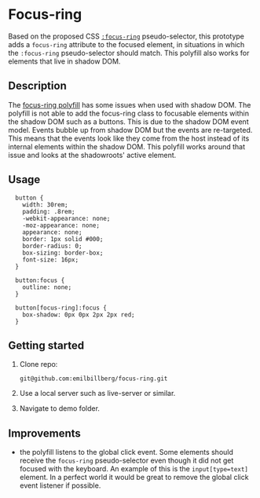 # Focus-ring

Based on the proposed CSS [`:focus-ring`](https://drafts.csswg.org/selectors-4/#the-focusring-pseudo) pseudo-selector, this prototype adds a `focus-ring` attribute to the focused element, in situations in which the `:focus-ring` pseudo-selector should match. This polyfill also works for elements that live in shadow DOM.

## Description
The [focus-ring polyfill](https://github.com/WICG/focus-ring) has some issues when used with shadow DOM. The polyfill is not able to add the focus-ring class to focusable elements within the shadow DOM such as a buttons. This is due to the shadow DOM event model. Events bubble up from shadow DOM but the events are re-targeted. This means that the events look like they come from the host instead of its internal elements within the shadow DOM. This polyfill works around that issue and looks at the shadowroots' active element.

## Usage

```
  button {
    width: 30rem;
    padding: .8rem;
    -webkit-appearance: none;
    -moz-appearance: none;
    appearance: none;
    border: 1px solid #000;
    border-radius: 0;
    box-sizing: border-box;
    font-size: 16px;
  }

  button:focus {
    outline: none;
  }

  button[focus-ring]:focus {
    box-shadow: 0px 0px 2px 2px red;
  }

```

## Getting started
1. Clone repo:
    ```
    git@github.com:emilbillberg/focus-ring.git
    ```
2. Use a local server such as live-server or similar.

3. Navigate to demo folder.

## Improvements
- the polyfill listens to the global click event. Some elements should receive the `focus-ring` pseudo-selector even though it did not get focused with the keyboard. An example of this is the `input[type=text]` element. In a perfect world it would be great to remove the global click event listener if possible.